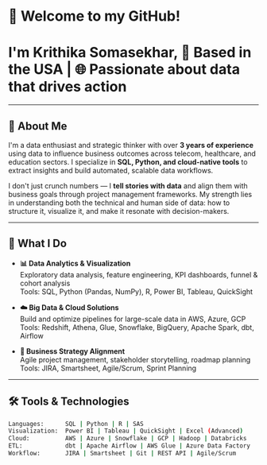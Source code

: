 # 👋 Welcome to my GitHub! 

# I'm Krithika Somasekhar, 📍 Based in the USA | 🌐 Passionate about data that drives action

---

## 📌 About Me

I'm a data enthusiast and strategic thinker with over **3 years of experience** using data to influence business outcomes across telecom, healthcare, and education sectors. I specialize in **SQL, Python, and cloud-native tools** to extract insights and build automated, scalable data workflows.

I don't just crunch numbers — I **tell stories with data** and align them with business goals through project management frameworks. My strength lies in understanding both the technical and human side of data: how to structure it, visualize it, and make it resonate with decision-makers.

---

## 🚀 What I Do

- **📊 Data Analytics & Visualization**  
  Exploratory data analysis, feature engineering, KPI dashboards, funnel & cohort analysis  
  Tools: SQL, Python (Pandas, NumPy), R, Power BI, Tableau, QuickSight

- **☁️ Big Data & Cloud Solutions**  
  Build and optimize pipelines for large-scale data in AWS, Azure, GCP  
  Tools: Redshift, Athena, Glue, Snowflake, BigQuery, Apache Spark, dbt, Airflow

- **🧠 Business Strategy Alignment**  
  Agile project management, stakeholder storytelling, roadmap planning  
  Tools: JIRA, Smartsheet, Agile/Scrum, Sprint Planning

---

## 🛠️ Tools & Technologies

```bash
Languages:      SQL | Python | R | SAS
Visualization:  Power BI | Tableau | QuickSight | Excel (Advanced)
Cloud:          AWS | Azure | Snowflake | GCP | Hadoop | Databricks
ETL:            dbt | Apache Airflow | AWS Glue | Azure Data Factory
Workflow:       JIRA | Smartsheet | Git | REST API | Agile/Scrum
